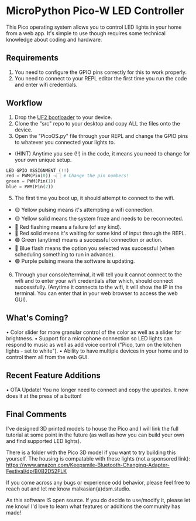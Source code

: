 # MicroPython Pico-W LED Controller

This Pico operating system allows you to control LED lights in your home from a web app. It's simple to use though requires some technical knowledge about coding and hardware.

## Requirements
1. You need to configure the GPIO pins correctly for this to work properly.
2. You need to connect to your REPL editor the first time you run the code and enter wifi credentials.

## Workflow
1. Drop the [UF2 bootloader](https://micropython.org/download/RPI_PICO_W/) to your device.
2. Clone the "src" repo to your desktop and copy ALL the files onto the device.
3. Open the "PicoOS.py" file through your REPL and change the GPIO pins to whatever you connected your lights to.
* (HINT) Anytime you see (!!) in the code, it means you need to change for your own unique setup.
```python
LED GPIO ASSIGNMENT (!!)
red = PWM(Pin(0)) 👈🏻 # Change the pin numbers!
green = PWM(Pin(1))
blue = PWM(Pin(2))
```
5. The first time you boot up, it should attempt to connect to the wifi.
* 🟡 Yellow pulsing means it's attempting a wifi connection.
* 🟡 Yellow solid means the system froze and needs to be reconnected.
* 🔴 Red flashing means a failure (of any kind).
* 🔴 Red solid means it's waiting for some kind of input through the REPL.
* 🟢 Green (anytime) means a successful connection or action.
* 🔵 Blue flash means the option you selected was successful (when scheduling something to run in advance).
* 🟣 Purple pulsing means the software is updating.
6. Through your console/terminal, it will tell you it cannot connect to the wifi and to enter your wifi credentials after which, should connect successfully.
(Anytime it connects to the wifi, it will show the IP in the terminal. You can enter that in your web browser to access the web GUI).

## What's Coming?
• Color slider for more granular control of the color as well as a slider for brightness.
• Support for a microphone connection so LED lights can respond to music as well as add voice control ("Pico, turn on the kitchen lights - set to white").
• Ability to have multiple devices in your home and to control them all from the web GUI.

## Recent Feature Additions
• OTA Update! You no longer need to connect and copy the updates. It now does it at the press of a button!

## Final Comments
I've designed 3D printed models to house the Pico and I will link the full tutorial at some point in the future (as well as how you can build your own and find supported LED lights).

There is a folder with the Pico 3D model if you want to try building this yourself. The housing is compatable with these lights (not a sponsored link):
https://www.amazon.com/Keepsmile-Bluetooth-Changing-Adapter-Festival/dp/B0B2D52FLK

If you come across any bugs or experience odd behavior, please feel free to reach out and let me know 
malkasian(a)dsm.studio.

As this software IS open source. If you do decide to use/modify it, please let me know! I'd love to learn what features or additions the community has made!
